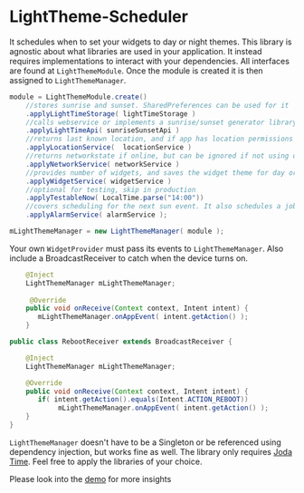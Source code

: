 # LightTheme-Scheduler

It schedules when to set your widgets to day or night themes. This library is agnostic about what libraries are used in your application. It instead requires implementations to interact with your dependencies.
All interfaces are found at `LightThemeModule`. Once the module is created it is then assigned to `LightThemeManager`.

```java
module = LightThemeModule.create()
    //stores sunrise and sunset. SharedPreferences can be used for it
    .applyLightTimeStorage( lightTimeStorage )
    //calls webservice or implements a sunrise/sunset generator library
    .applyLightTimeApi( sunriseSunsetApi ) 
    //returns last known location, and if app has location permissions
    .applyLocationService(  locationService ) 
    //returns networkstate if online, but can be ignored if not using online access for sunrise/sunset
    .applyNetworkService( networkService ) 
    //provides number of widgets, and saves the widget theme for day or night
    .applyWidgetService( widgetService ) 
    //optional for testing, skip in production
    .applyTestableNow( LocalTime.parse("14:00")) 
    //covers scheduling for the next sun event. It also schedules a job if device was found offline and needs to pull data
    .applyAlarmService( alarmService ); 

mLightThemeManager = new LightThemeManager( module );
```

Your own `WidgetProvider` must pass its events to `LightThemeManager`. Also include a BroadcastReceiver to catch when the device turns on.

```java
    @Inject
    LightThemeManager mLightThemeManager;
    
     @Override
    public void onReceive(Context context, Intent intent) {
       mLightThemeManager.onAppEvent( intent.getAction() );
    }
```

```java
public class RebootReceiver extends BroadcastReceiver {

    @Inject
    LightThemeManager mLightThemeManager;

    @Override
    public void onReceive(Context context, Intent intent) {
       if( intent.getAction().equals(Intent.ACTION_REBOOT))
            mLightThemeManager.onAppEvent( intent.getAction() );
    }
}
```

`LightThemeManager` doesn't have to be a Singleton or be referenced using dependency injection, but works fine as well.
The library only requires [Joda Time](http://www.joda.org/joda-time/). Feel free to apply the libraries of your choice.

Please look into the [demo](/lightthemedemo) for more insights